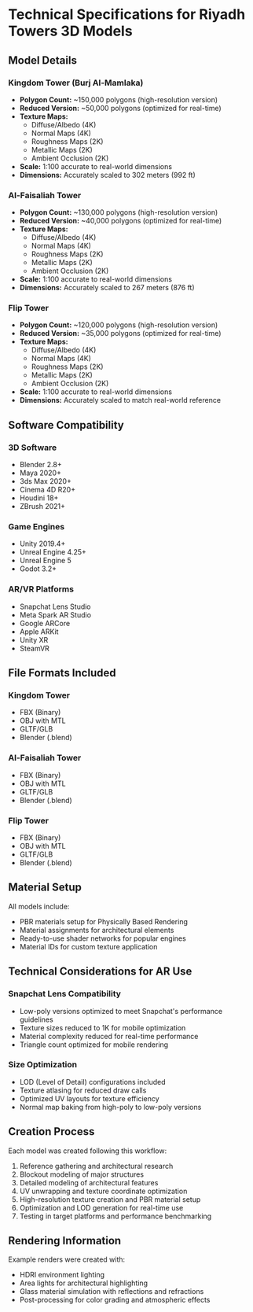 # Technical Specifications for Riyadh Towers 3D Models

## Model Details

### Kingdom Tower (Burj Al-Mamlaka)
- **Polygon Count:** ~150,000 polygons (high-resolution version)
- **Reduced Version:** ~50,000 polygons (optimized for real-time)
- **Texture Maps:**
  - Diffuse/Albedo (4K)
  - Normal Maps (4K)
  - Roughness Maps (2K)
  - Metallic Maps (2K)
  - Ambient Occlusion (2K)
- **Scale:** 1:100 accurate to real-world dimensions
- **Dimensions:** Accurately scaled to 302 meters (992 ft)

### Al-Faisaliah Tower
- **Polygon Count:** ~130,000 polygons (high-resolution version)
- **Reduced Version:** ~40,000 polygons (optimized for real-time)
- **Texture Maps:**
  - Diffuse/Albedo (4K)
  - Normal Maps (4K)
  - Roughness Maps (2K)
  - Metallic Maps (2K)
  - Ambient Occlusion (2K)
- **Scale:** 1:100 accurate to real-world dimensions
- **Dimensions:** Accurately scaled to 267 meters (876 ft)

### Flip Tower
- **Polygon Count:** ~120,000 polygons (high-resolution version)
- **Reduced Version:** ~35,000 polygons (optimized for real-time)
- **Texture Maps:**
  - Diffuse/Albedo (4K)
  - Normal Maps (4K)
  - Roughness Maps (2K)
  - Metallic Maps (2K)
  - Ambient Occlusion (2K)
- **Scale:** 1:100 accurate to real-world dimensions
- **Dimensions:** Accurately scaled to match real-world reference

## Software Compatibility

### 3D Software
- Blender 2.8+
- Maya 2020+
- 3ds Max 2020+
- Cinema 4D R20+
- Houdini 18+
- ZBrush 2021+

### Game Engines
- Unity 2019.4+
- Unreal Engine 4.25+
- Unreal Engine 5
- Godot 3.2+

### AR/VR Platforms
- Snapchat Lens Studio
- Meta Spark AR Studio
- Google ARCore
- Apple ARKit
- Unity XR
- SteamVR

## File Formats Included

### Kingdom Tower
- FBX (Binary)
- OBJ with MTL
- GLTF/GLB
- Blender (.blend)

### Al-Faisaliah Tower
- FBX (Binary)
- OBJ with MTL
- GLTF/GLB
- Blender (.blend)

### Flip Tower
- FBX (Binary)
- OBJ with MTL
- GLTF/GLB
- Blender (.blend)

## Material Setup

All models include:
- PBR materials setup for Physically Based Rendering
- Material assignments for architectural elements
- Ready-to-use shader networks for popular engines
- Material IDs for custom texture application

## Technical Considerations for AR Use

### Snapchat Lens Compatibility
- Low-poly versions optimized to meet Snapchat's performance guidelines
- Texture sizes reduced to 1K for mobile optimization
- Material complexity reduced for real-time performance
- Triangle count optimized for mobile rendering

### Size Optimization
- LOD (Level of Detail) configurations included
- Texture atlasing for reduced draw calls
- Optimized UV layouts for texture efficiency
- Normal map baking from high-poly to low-poly versions

## Creation Process
Each model was created following this workflow:
1. Reference gathering and architectural research
2. Blockout modeling of major structures
3. Detailed modeling of architectural features
4. UV unwrapping and texture coordinate optimization
5. High-resolution texture creation and PBR material setup
6. Optimization and LOD generation for real-time use
7. Testing in target platforms and performance benchmarking

## Rendering Information
Example renders were created with:
- HDRI environment lighting
- Area lights for architectural highlighting
- Glass material simulation with reflections and refractions
- Post-processing for color grading and atmospheric effects 